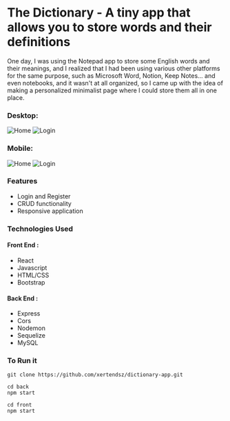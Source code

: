 
# The Dictionary - A tiny app that allows you to store words and their definitions

One day, I was using the Notepad app to store some English words and their meanings, and I realized that I had been using various other platforms for the same purpose, such as Microsoft Word, Notion, Keep Notes... and even notebooks, and it wasn't at all organized, so I came up with the idea of making a personalized minimalist page where I could store them all in one place.

### Desktop:<br>
![Home](https://github.com/xertendsz/dictionary-app/blob/main/images/home-d.png)
![Login](https://github.com/xertendsz/dictionary-app/blob/main/images/log-d.png)

### Mobile:<br>
![Home](https://github.com/xertendsz/dictionary-app/blob/main/images/home-m.png)
![Login](https://github.com/xertendsz/dictionary-app/blob/main/images/log-m.png)

### Features
- Login and Register
- CRUD functionality
- Responsive application

### Technologies Used

#### Front End : 
- React
- Javascript
- HTML/CSS
- Bootstrap

#### Back End : 
- Express
- Cors
- Nodemon
- Sequelize 
- MySQL

### To Run it
```
git clone https://github.com/xertendsz/dictionary-app.git
```
```
cd back
npm start
```
```
cd front
npm start
```

